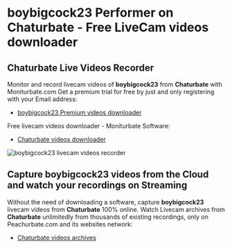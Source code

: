 # boybigcock23 Performer on Chaturbate - Free LiveCam videos downloader

## Chaturbate Live Videos Recorder

Monitor and record livecam videos of **boybigcock23** from **Chaturbate** with Moniturbate.com
Get a premium trial for free by just and only registering with your Email address:
* [boybigcock23 Premium videos downloader](https://moniturbate.com/request-demo-licence-key.html)

Free livecam videos downloader - Moniturbate Software:
* [Chaturbate videos downloader](https://moniturbate.com/moniturbate-download-software.html)

![boybigcock23 livecam videos recorder](https://peachurnet.com/templates/moniturbate-software.png)


## Capture boybigcock23 videos from the Cloud and watch your recordings on Streaming

Without the need of downloading a software, capture **boybigcock23** livecam videos from **Chaturbate** 100% online.
Watch Livecam archives from **Chaturbate** unlimitedly from thousands of existing recordings, only on Peachurbate.com and its websites network:
* [Chaturbate videos archives](https://peachurnet.com/)